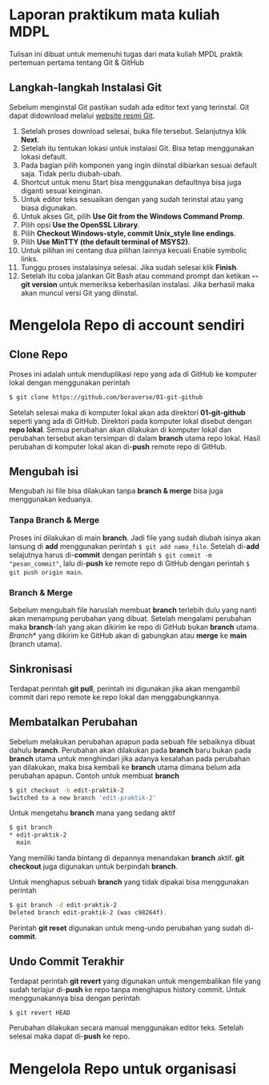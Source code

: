 # Laporan praktikum mata kuliah MDPL
Tulisan ini dibuat untuk memenuhi tugas dari mata kuliah MPDL praktik pertemuan pertama tentang Git & GitHub

## Langkah-langkah Instalasi Git
Sebelum menginstal Git pastikan sudah ada editor text yang terinstal. Git dapat didownload melalui [website resmi Git](https://git-scm.com/).

 1. Setelah proses download selesai,  buka file tersebut. Selanjutnya klik **Next**.
 2. Setelah itu tentukan lokasi untuk instalasi Git. Bisa tetap menggunakan lokasi default.
 3. Pada bagian pilih komponen yang ingin diinstal dibiarkan sesuai default saja. Tidak perlu diubah-ubah.
 4. Shortcut untuk menu Start bisa menggunakan defaultnya bisa juga diganti sesuai keinginan.
 5. Untuk editor teks sesuaikan dengan yang sudah terinstal atau yang biasa digunakan.
 6. Untuk akses Git, pilih **Use Git from the Windows Command Promp**.
 7. Pilih opsi **Use the OpenSSL Library**.
 8. Pilih **Checkout Windows-style, commit Unix_style line endings**.
 9. Pilih **Use MinTTY (the default terminal of MSYS2)**.
 10. Untuk pilihan ini centang dua pilihan lainnya kecuali Enable symbolic links.
 11. Tunggu proses instalasinya selesai. Jika sudah selesai klik **Finish**.
 12. Setelah itu coba jalankan Git Bash atau command prompt dan ketikan **--git version** untuk memeriksa keberhasilan instalasi. Jika berhasil maka akan muncul versi Git yang diinstal.

# Mengelola Repo di account sendiri

## Clone Repo
Proses ini adalah untuk menduplikasi repo yang ada di GitHub ke komputer lokal dengan menggunakan perintah

```bash
$ git clone https://github.com/boraverse/01-git-github
```
Setelah selesai maka di komputer lokal akan ada direktori **01-git-github** seperti yang ada di GitHub. Direktori pada komputer lokal disebut dengan **repo lokal**. Semua perubahan akan dilakukan di komputer lokal dan perubahan tersebut akan tersimpan di dalam **branch** utama repo lokal. Hasil perubahan di komputer lokal akan di-**push** remote repo di GitHub.

## Mengubah isi
Mengubah isi file bisa dilakukan tanpa **branch & merge** bisa juga menggunakan keduanya.

### Tanpa Branch & Merge
Proses ini dilakukan di main **branch**. Jadi file yang sudah diubah isinya akan lansung di **add** menggunakan perintah `$ git add nama_file`. Setelah di-**add** selajutnya harus di-**commit** dengan perintah `$ git commit -m "pesan_commit"`, lalu di-**push** ke remote repo di GitHub dengan perintah `$ git push origin main`.

### Branch & Merge
Sebelum mengubah file haruslah membuat **branch** terlebih dulu yang nanti akan menampung perubahan yang dibuat. Setelah mengalami perubahan maka **branch**-lah yang akan dikirim ke repo di GitHub bukan **branch** utama. *Branch** yang dikirim ke GitHub akan di gabungkan atau **merge** ke **main** (branch utama).


## Sinkronisasi
Terdapat perintah **git pull**, perintah ini digunakan jika akan mengambil commit dari repo remote ke repo lokal dan menggabungkannya.

## Membatalkan Perubahan
Sebelum melakukan perubahan apapun pada sebuah file sebaiknya dibuat dahulu **branch**. Perubahan akan dilakukan pada **branch** baru bukan pada **branch** utama untuk menghindari jika adanya kesalahan pada perubahan yan dilakukan, maka bisa kembali ke **branch** utama dimana belum ada perubahan apapun.
Contoh untuk membuat **branch**

```bash
$ git checkout -b edit-praktik-2
Switched to a new branch 'edit-praktik-2'
```
Untuk mengetahu **branch** mana yang sedang aktif

```bash
$ git branch
* edit-praktik-2
  main
```
Yang memiliki tanda bintang di depannya menandakan **branch** aktif. **git checkout** juga digunakan untuk berpindah **branch**.

Untuk menghapus sebuah **branch** yang tidak dipakai bisa menggunakan perintah 

```bash
$ git branch -d edit-praktik-2
Deleted branch edit-praktik-2 (was c98264f).
```

Perintah **git reset** digunakan untuk meng-undo perubahan yang sudah di-**commit**.

## Undo Commit Terakhir
Terdapat perintah **git revert** yang digunakan untuk mengembalikan file yang sudah terlajur di-**push** ke repo tanpa menghapus history commit. Untuk menggunakannya bisa dengan perintah 

```bash
$ git revert HEAD
```

Perubahan dilakukan secara manual menggunakan editor teks. Setelah selesai maka dapat di-**push** ke repo.

# Mengelola Repo untuk organisasi